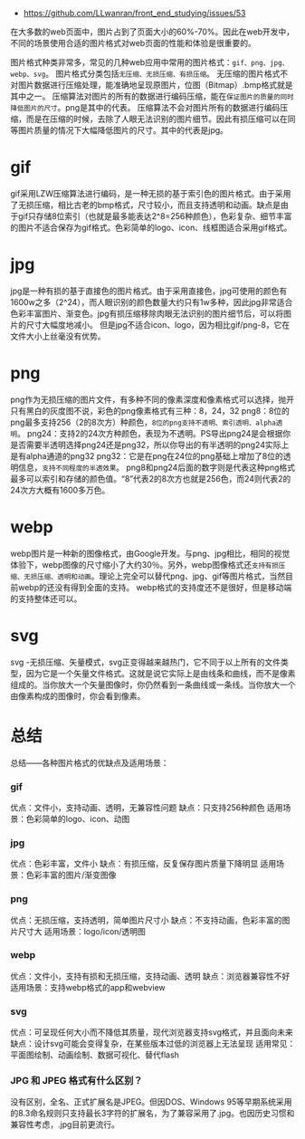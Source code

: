 - https://github.com/LLwanran/front_end_studying/issues/53

在大多数的web页面中，图片占到了页面大小的60%-70%。因此在web开发中，不同的场景使用合适的图片格式对web页面的性能和体验是很重要的。

图片格式种类非常多，常见的几种web应用中常用的图片格式：`gif、png、jpg、webp、svg`。
图片格式分类包括`无压缩、无损压缩、有损压缩`。
无压缩的图片格式不对图片数据进行压缩处理，能准确地呈现原图片，位图（Bitmap）.bmp格式就是其中之一。
压缩算法对图片的所有的数据进行编码压缩，能在`保证图片的质量的同时降低图片的尺寸`。png是其中的代表。
压缩算法不会对图片所有的数据进行编码压缩，而是在压缩的时候，去除了人眼无法识别的图片细节。因此有损压缩可以在同等图片质量的情况下大幅降低图片的尺寸。其中的代表是jpg。

# gif
gif采用LZW压缩算法进行编码，是一种无损的基于索引色的图片格式。由于采用了无损压缩，相比古老的bmp格式，尺寸较小，而且支持透明和动画。缺点是由于gif只存储8位索引（也就是最多能表达2^8=256种颜色），色彩复杂、细节丰富的图片不适合保存为gif格式。色彩简单的logo、icon、线框图适合采用gif格式。

# jpg
jpg是一种有损的基于直接色的图片格式。由于采用直接色，jpg可使用的颜色有1600w之多（2^24），而人眼识别的颜色数量大约只有1w多种，因此jpg非常适合色彩丰富图片、渐变色。jpg有损压缩移除肉眼无法识别的图片细节后，可以将图片的尺寸大幅度地减小。
但是jpg不适合icon、logo，因为相比gif/png-8，它在文件大小上丝毫没有优势。

# png
png作为无损压缩的图片文件，有多种不同的像素深度和像素格式可以选择，抛开只有黑白的灰度图不说，彩色的png像素格式有三种：8，24，32
png8：8位的png最多支持256（2的8次方）种颜色，`8位的png支持不透明、索引透明、alpha透明`。
png24：支持2的24次方种颜色，表现为不透明。PS导出png24是会根据你是否需要半透明选择png24还是png32，所以你导出的有半透明的png24实际上是有alpha通道的png32
png32：它是在png在24位的png基础上增加了8位的透明信息，`支持不同程度的半透效果`。
png8和png24后面的数字则是代表这种png格式最多可以索引和存储的颜色值。“8”代表2的8次方也就是256色，而24则代表2的24次方大概有1600多万色。

# webp
webp图片是一种新的图像格式，由Google开发。与png、jpg相比，相同的视觉体验下，webp图像的尺寸缩小了大约30％。另外，webp图像格式还`支持有损压缩、无损压缩、透明和动画`。理论上完全可以替代png、jpg、gif等图片格式，当然目前webp的还没有得到全面的支持。
webp格式的支持度还不是很好，但是移动端的支持整体还可以。

# svg
svg -无损压缩、矢量模式，svg正变得越来越热门，它不同于以上所有的文件类型，因为它是一个矢量文件格式。这就是说它实际上是由线条和曲线，而不是像素组成的。当你放大一个矢量图像时，你仍然看到一条曲线或一条线。当你放大一个由像素构成的图像时，你会看到像素。


# 总结
总结——各种图片格式的优缺点及适用场景：
### gif
优点：文件小，支持动画、透明，无兼容性问题
缺点：只支持256种颜色
适用场景：色彩简单的logo、icon、动图

### jpg
优点：色彩丰富，文件小
缺点：有损压缩，反复保存图片质量下降明显
适用场景：色彩丰富的图片/渐变图像

### png
优点：无损压缩，支持透明，简单图片尺寸小
缺点：不支持动画，色彩丰富的图片尺寸大
适用场景：logo/icon/透明图

### webp
优点：文件小，支持有损和无损压缩，支持动画、透明
缺点：浏览器兼容性不好
适用场景：支持webp格式的app和webview

### svg
优点：可呈现任何大小而不降低其质量，现代浏览器支持svg格式，并且面向未来
缺点：设计svg可能会变得复杂，在某些版本过低的浏览器上无法呈现
适用常见：平面图绘制、动画绘制、数据可视化、替代flash

### JPG 和 JPEG 格式有什么区别？
没有区别，全名、正式扩展名是JPEG。但因DOS、Windows 95等早期系统采用的8.3命名规则只支持最长3字符的扩展名，为了兼容采用了.jpg。也因历史习惯和兼容性考虑，.jpg目前更流行。